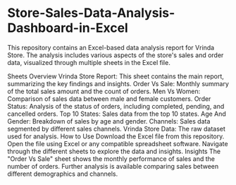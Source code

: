 # Store-Sales-Data-Analysis-Dashboard-in-Excel

This repository contains an Excel-based data analysis report for Vrinda Store. The analysis includes various aspects of the store's sales and order data, visualized through multiple sheets in the Excel file.

Sheets Overview
Vrinda Store Report: This sheet contains the main report, summarizing the key findings and insights.
Order Vs Sale: Monthly summary of the total sales amount and the count of orders.
Men Vs Women: Comparison of sales data between male and female customers.
Order Status: Analysis of the status of orders, including completed, pending, and cancelled orders.
Top 10 States: Sales data from the top 10 states.
Age And Gender: Breakdown of sales by age and gender.
Channels: Sales data segmented by different sales channels.
Vrinda Store Data: The raw dataset used for analysis.
How to Use
Download the Excel file from this repository.
Open the file using Excel or any compatible spreadsheet software.
Navigate through the different sheets to explore the data and insights.
Insights
The "Order Vs Sale" sheet shows the monthly performance of sales and the number of orders.
Further analysis is available comparing sales between different demographics and channels.
